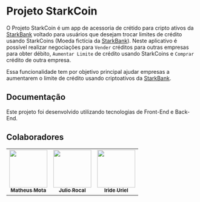 # Projeto StarkCoin

O Projeto StarkCoin é um app de acessoria de crétido para cripto ativos da [StarkBank](https://starkbank.com/) voltado para usuários que desejam trocar limites de crédito usando StarkCoins (Moeda fictícia da [StarkBank](https://starkbank.com/)). Neste aplicativo é possível realizar negociações para `Vender` créditos para outras empresas para obter débito, `Aumentar Limite` de crédito usando StarkCoins e `Comprar` crédito de outra empresa.

Essa funcionalidade tem por objetivo principal ajudar empresas a aumentarem o limite de crédito usando criptoativos da [StarkBank](https://starkbank.com/).

## Documentação

Este projeto foi desenvolvido utilizando tecnologias de Front-End e Back-End.

## Colaboradores

<table>
  <tr>
    <td align="center"><a href="https://github.com/Matheus1714"><img src="https://avatars.githubusercontent.com/u/39354089?v=4" width="100px;" alt=""/><br /><sub><b>Matheus Mota</b></sub></a><br /></td>
    <td align="center"><a href="https://github.com/julioroncal"><img src="https://avatars.githubusercontent.com/u/7527055?v=4" width="100px;" alt=""/><br /><sub><b>Julio Rocal</b></sub></a><br /></td>
    <td align="center"><a href="https://github.com/iridecampagnoli"><img src="https://avatars.githubusercontent.com/u/60908594?v=4" width="100px;" alt=""/><br /><sub><b>Iride Uriel</b></sub></a><br /></td>    
  </tr>
</table>
